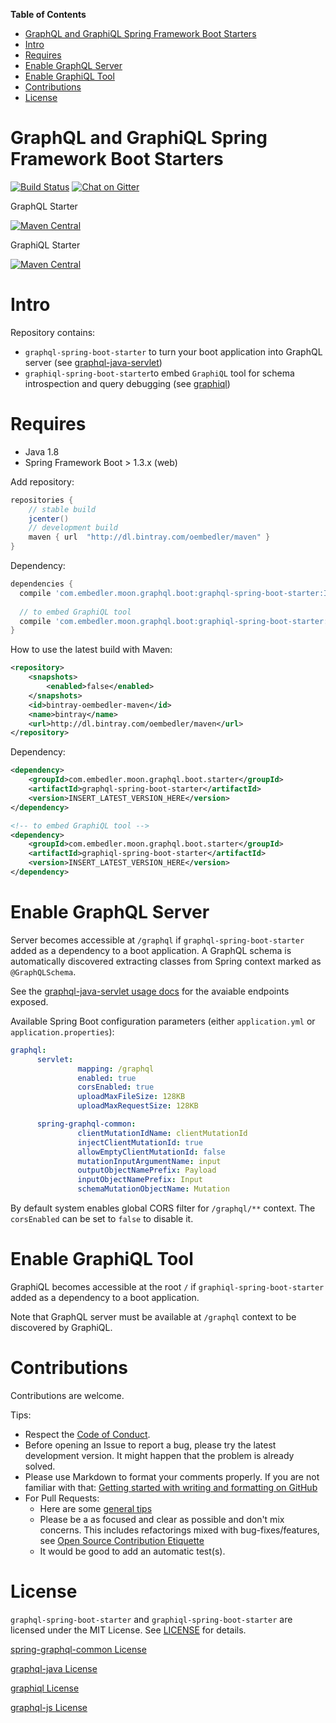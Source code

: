 <!-- START doctoc generated TOC please keep comment here to allow auto update -->
<!-- DON'T EDIT THIS SECTION, INSTEAD RE-RUN doctoc TO UPDATE -->
**Table of Contents**

- [GraphQL and GraphiQL Spring Framework Boot Starters](#graphql-and-graphiql-spring-framework-boot-starters)
- [Intro](#intro)
- [Requires](#requires)
- [Enable GraphQL Server](#enable-graphql-server)
- [Enable GraphiQL Tool](#enable-graphiql-tool)
- [Contributions](#contributions)
- [License](#license)

<!-- END doctoc generated TOC please keep comment here to allow auto update -->

# GraphQL and GraphiQL Spring Framework Boot Starters
[![Build Status](https://travis-ci.org/graphql-java/graphql-spring-boot.svg?branch=master)](https://travis-ci.org/graphql-java/graphql-spring-boot)
[![Chat on Gitter](https://badges.gitter.im/Join%20Chat.svg)](https://gitter.im/graphql-java/graphql-java)

GraphQL Starter 

[![Maven Central](https://maven-badges.herokuapp.com/maven-central/com.graphql-java/graphql-spring-boot-starter/badge.svg)](https://maven-badges.herokuapp.com/maven-central/com.graphql-java/graphql-spring-boot-starter)

GraphiQL Starter 

[![Maven Central](https://maven-badges.herokuapp.com/maven-central/com.graphql-java/graphiql-spring-boot-starter/badge.svg)](https://maven-badges.herokuapp.com/maven-central/com.graphql-java/graphiql-spring-boot-starter)

# Intro

Repository contains:

* `graphql-spring-boot-starter` to turn your boot application into GraphQL server (see [graphql-java-servlet](https://github.com/graphql-java/graphql-java-servlet))
* `graphiql-spring-boot-starter`to embed `GraphiQL` tool for schema introspection and query debugging (see [graphiql](https://github.com/graphql/graphiql))

# Requires

  * Java 1.8
  * Spring Framework Boot > 1.3.x (web)  

Add repository:

```gradle
repositories {
    // stable build
    jcenter()
    // development build
    maven { url  "http://dl.bintray.com/oembedler/maven" }
}
```

Dependency:

```gradle
dependencies {
  compile 'com.embedler.moon.graphql.boot:graphql-spring-boot-starter:INSERT_LATEST_VERSION_HERE'
  
  // to embed GraphiQL tool
  compile 'com.embedler.moon.graphql.boot:graphiql-spring-boot-starter:INSERT_LATEST_VERSION_HERE'
}
```

How to use the latest build with Maven:

```xml
<repository>
    <snapshots>
        <enabled>false</enabled>
    </snapshots>
    <id>bintray-oembedler-maven</id>
    <name>bintray</name>
    <url>http://dl.bintray.com/oembedler/maven</url>
</repository>
```

Dependency:

```xml
<dependency>
    <groupId>com.embedler.moon.graphql.boot.starter</groupId>
    <artifactId>graphql-spring-boot-starter</artifactId>
    <version>INSERT_LATEST_VERSION_HERE</version>
</dependency>

<!-- to embed GraphiQL tool -->
<dependency>
    <groupId>com.embedler.moon.graphql.boot.starter</groupId>
    <artifactId>graphiql-spring-boot-starter</artifactId>
    <version>INSERT_LATEST_VERSION_HERE</version>
</dependency>
```


# Enable GraphQL Server

Server becomes accessible at `/graphql` if `graphql-spring-boot-starter` added as a dependency to a boot application.
A GraphQL schema is automatically discovered extracting classes from Spring context marked as `@GraphQLSchema`.

See the [graphql-java-servlet usage docs](https://github.com/graphql-java/graphql-java-servlet#usage) for the avaiable endpoints exposed.

Available Spring Boot configuration parameters (either `application.yml` or `application.properties`):

```yaml
graphql:
      servlet:
               mapping: /graphql
               enabled: true
               corsEnabled: true
               uploadMaxFileSize: 128KB
               uploadMaxRequestSize: 128KB

      spring-graphql-common:
               clientMutationIdName: clientMutationId
               injectClientMutationId: true
               allowEmptyClientMutationId: false
               mutationInputArgumentName: input
               outputObjectNamePrefix: Payload
               inputObjectNamePrefix: Input
               schemaMutationObjectName: Mutation
```

By default system enables global CORS filter for `/graphql/**` context.
The `corsEnabled` can be set to `false` to disable it.

# Enable GraphiQL Tool

GraphiQL becomes accessible at the root `/` if `graphiql-spring-boot-starter` added as a dependency to a boot application.

Note that GraphQL server must be available at `/graphql` context to be discovered by GraphiQL.

# Contributions

Contributions are welcome.

Tips:

- Respect the [Code of Conduct](http://contributor-covenant.org/version/1/3/0/).
- Before opening an Issue to report a bug, please try the latest development version. 
It might happen that the problem is already solved.
- Please use  Markdown to format your comments properly. 
If you are not familiar with that: [Getting started with writing and formatting on GitHub](https://help.github.com/articles/getting-started-with-writing-and-formatting-on-github/)
- For Pull Requests:
  - Here are some [general tips](https://github.com/blog/1943-how-to-write-the-perfect-pull-request)
  - Please be a as focused and clear as possible and don't mix concerns. 
    This includes refactorings mixed with bug-fixes/features, see [Open Source Contribution Etiquette](http://tirania.org/blog/archive/2010/Dec-31.html) 
  - It would be good to add an automatic test(s). 
  

# License

`graphql-spring-boot-starter` and `graphiql-spring-boot-starter` are licensed under the MIT License. See [LICENSE](LICENSE.md) for details.

[spring-graphql-common License](https://github.com/oembedler/spring-graphql-common/blob/master/LICENSE.md)

[graphql-java License](https://github.com/andimarek/graphql-java/blob/master/LICENSE.md)

[graphiql License](https://github.com/graphql/graphiql/blob/master/LICENSE)

[graphql-js License](https://github.com/graphql/graphql-js/blob/master/LICENSE)
